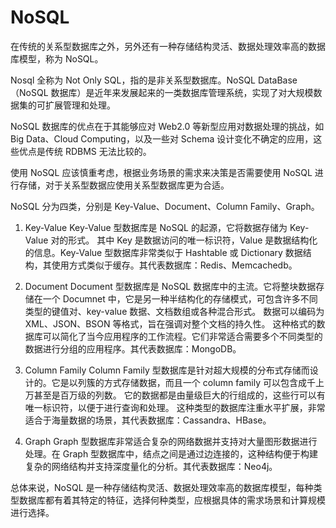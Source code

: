 # NoSQL

在传统的关系型数据库之外，另外还有一种存储结构灵活、数据处理效率高的数据库模型，称为 NoSQL。

Nosql 全称为 Not Only SQL，指的是非关系型数据库。NoSQL DataBase（NoSQL 数据库）是近年来发展起来的一类数据库管理系统，实现了对大规模数据集的可扩展管理和处理。

NoSQL 数据库的优点在于其能够应对 Web2.0 等新型应用对数据处理的挑战，如 Big Data、Cloud Computing，以及一些对 Schema 设计变化不确定的应用，这些优点是传统 RDBMS 无法比较的。

使用 NoSQL 应该慎重考虑，根据业务场景的需求来决策是否需要使用 NoSQL 进行存储，对于关系型数据应使用关系型数据库更为合适。

NoSQL 分为四类，分别是 Key-Value、Document、Column Family、Graph。

1. Key-Value
Key-Value 型数据库是 NoSQL 的起源，它将数据存储为 Key-Value 对的形式。
其中 Key 是数据访问的唯一标识符，Value 是数据结构化的信息。Key-Value 型数据库非常类似于 Hashtable 或 Dictionary 数据结构，其使用方式类似于缓存。其代表数据库：Redis、Memcachedb。

2. Document
Document 型数据库是 NoSQL 数据库中的主流。它将整块数据存储在一个 Documnet 中，它是另一种半结构化的存储模式，可包含许多不同类型的键值对、key-value 数据、文档数组或各种混合形式。
数据可以编码为 XML、JSON、BSON 等格式，旨在强调对整个文档的持久性。
这种格式的数据库可以简化了当今应用程序的工作流程。它们非常适合需要多个不同类型的数据进行分组的应用程序。其代表数据库：MongoDB。

3. Column Family
Column Family 型数据库是针对超大规模的分布式存储而设计的。它是以列簇的方式存储数据，而且一个 column family 可以包含成千上万甚至是百万级的列数。
它的数据都是由量级巨大的行组成的，这些行可以有唯一标识符，以便于进行查询和处理。
这种类型的数据库注重水平扩展，非常适合于海量数据的场景，其代表数据库：Cassandra、HBase。

4. Graph
Graph 型数据库非常适合复杂的网络数据并支持对大量图形数据进行处理。在 Graph 型数据库中，结点之间是通过边连接的，这种结构便于构建复杂的网络结构并支持深度量化的分析。其代表数据库：Neo4j。

总体来说，NoSQL 是一种存储结构灵活、数据处理效率高的数据库模型，每种类型数据库都有着其特定的特征，选择何种类型，应根据具体的需求场景和计算规模进行选择。